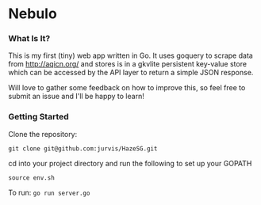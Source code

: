 Nebulo
======
### What Is It?
This is my first (tiny) web app written in Go. It uses goquery to scrape data from http://aqicn.org/ and stores is in a gkvlite persistent key-value store which can be accessed by the API layer to return a simple JSON response.

Will love to gather some feedback on how to improve this, so feel free to submit an issue and I'll be happy to learn!

### Getting Started
Clone the repository:

`
git clone git@github.com:jurvis/HazeSG.git
`

cd into your project directory and run the following to set up your GOPATH

`
source env.sh
`

To run:
` go run server.go `
